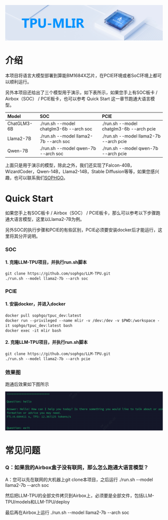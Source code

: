 ![](./assets/sophgo_chip.png)

# 介绍

本项目将语言大模型部署到算能BM1684X芯片，在PCIE环境或者SoC环境上都可以顺利运行。

另外本项目还给出了三个模型用于演示，如下表所示，如果您手上有SOC板卡 / Airbox（SOC） / PCIE板卡，也可以参考 Quick Start 这一章节跑通大语言模型。

|Model                |SOC                                        |PCIE                                        |
|:-                   |:-                                         |:-                                          |
|ChatGLM3-6B          |./run.sh --model chatglm3-6b --arch soc    |./run.sh --model chatglm3-6b --arch pcie    |
|Llama2-7B            |./run.sh --model llama2-7b --arch soc      |./run.sh --model llama2-7b --arch pcie      |
|Qwen-7B              |./run.sh --model qwen-7b --arch soc        |./run.sh --model qwen-7b --arch pcie        |

上面只是用于演示的模型，除此之外，我们还实现了Falcon-40B，WizardCoder，Qwen-14B，Llama2-14B，Stable Diffusion等等，如果您感兴趣，也可以联系我们[SOPHGO](https://www.sophgo.com/)。

# Quick Start

如果您手上有SOC板卡 / Airbox（SOC） / PCIE板卡，那么可以参考以下步骤跑通大语言模型，这里以Llama2-7B为例。

另外SOC的执行步骤和PCIE的有些区别，PCIE必须要安装docker后才能运行，这里将其分开说明。

### SOC

#### 1. 克隆LLM-TPU项目，并执行run.sh脚本
```
git clone https://github.com/sophgo/LLM-TPU.git
./run.sh --model llama2-7b --arch soc
```

### PCIE

#### 1. 安装docker，并进入docker
```
docker pull sophgo/tpuc_dev:latest
docker run --privileged --name mlir -v /dev:/dev -v $PWD:/workspace -it sophgo/tpuc_dev:latest bash
docker exec -it mlir bash
```

#### 2. 克隆LLM-TPU项目，并执行run.sh脚本
```
git clone https://github.com/sophgo/LLM-TPU.git
./run.sh --model llama2-7b --arch pcie
```

### 效果图
跑通后效果如下图所示

![](./assets/qwen-7b.png)


# 常见问题

### Q：如果我的Airbox盒子没有联网，那么怎么跑通大语言模型？

A：您可以先在联网的大机器上git clone本项目，之后运行 ./run.sh --model llama2-7b --arch soc 

然后把LLM-TPU的全部文件拷贝到Airbox上，必须要是全部文件，包括LLM-TPU/models和LLM-TPU/deploy

最后再在Airbox上运行 ./run.sh --model llama2-7b --arch soc





